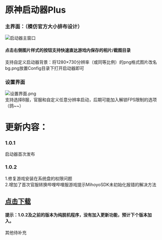 # 原神启动器Plus  

### 主界面：（模仿官方大小排布设计）
![启动器主窗口](https://i.loli.net/2021/11/24/cCWSDuIQZ8ixlmd.png)  
#### 点击右侧图片样式的按钮支持快速直达游戏内保存的相片/截图目录
支持自定义启动器背景：将1280×730分辨率（或同等比例）的png格式图片改名bg.png放置Config目录下打开启动器即可  

### 设置界面
![设置界面.png](https://i.loli.net/2021/11/24/GbqMEltgRBZszr3.png)  
支持选择B服，官服和自定义任意分辨率启动，后期可能加入解锁FPS限制的选项（鸽~~）

# 更新内容：

### 1.0.1

启动器首次发布  

### 1.0.2

1.修复游戏安装在系统盘的权限问题  
2.增加了首次官服转换哔哩哔哩服游戏提示MihoyoSDK未初始化报错的解决方法  

## [点击下载](https://github.com/DawnFz/Genshin-LauncherDIY/releases)
#### 提示：1.0.2及之前的版本为纯脱机程序，没有加入更新功能，预计下个版本加入。

其他待补充

